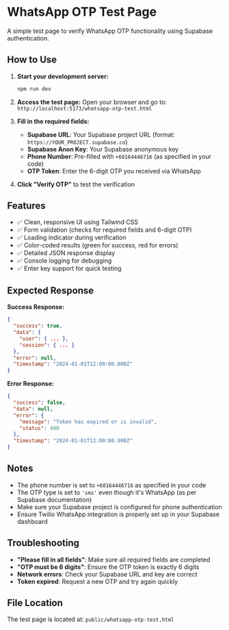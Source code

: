 # WhatsApp OTP Test Page

A simple test page to verify WhatsApp OTP functionality using Supabase authentication.

## How to Use

1. **Start your development server:**
   ```bash
   npm run dev
   ```

2. **Access the test page:**
   Open your browser and go to: `http://localhost:5173/whatsapp-otp-test.html`

3. **Fill in the required fields:**
   - **Supabase URL**: Your Supabase project URL (format: `https://YOUR_PROJECT.supabase.co`)
   - **Supabase Anon Key**: Your Supabase anonymous key
   - **Phone Number**: Pre-filled with `+60164446716` (as specified in your code)
   - **OTP Token**: Enter the 6-digit OTP you received via WhatsApp

4. **Click "Verify OTP"** to test the verification

## Features

- ✅ Clean, responsive UI using Tailwind CSS
- ✅ Form validation (checks for required fields and 6-digit OTP)
- ✅ Loading indicator during verification
- ✅ Color-coded results (green for success, red for errors)
- ✅ Detailed JSON response display
- ✅ Console logging for debugging
- ✅ Enter key support for quick testing

## Expected Response

**Success Response:**
```json
{
  "success": true,
  "data": {
    "user": { ... },
    "session": { ... }
  },
  "error": null,
  "timestamp": "2024-01-01T12:00:00.000Z"
}
```

**Error Response:**
```json
{
  "success": false,
  "data": null,
  "error": {
    "message": "Token has expired or is invalid",
    "status": 400
  },
  "timestamp": "2024-01-01T12:00:00.000Z"
}
```

## Notes

- The phone number is set to `+60164446716` as specified in your code
- The OTP type is set to `'sms'` even though it's WhatsApp (as per Supabase documentation)
- Make sure your Supabase project is configured for phone authentication
- Ensure Twilio WhatsApp integration is properly set up in your Supabase dashboard

## Troubleshooting

- **"Please fill in all fields"**: Make sure all required fields are completed
- **"OTP must be 6 digits"**: Ensure the OTP token is exactly 6 digits
- **Network errors**: Check your Supabase URL and key are correct
- **Token expired**: Request a new OTP and try again quickly

## File Location

The test page is located at: `public/whatsapp-otp-test.html`